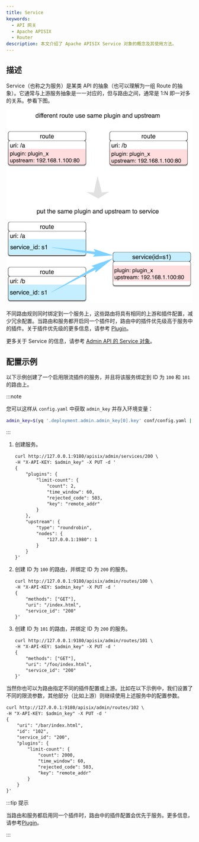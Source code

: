```yaml
---
title: Service
keywords:
  - API 网关
  - Apache APISIX
  - Router
description: 本文介绍了 Apache APISIX Service 对象的概念及其使用方法。
---
```


<!--
#
# Licensed to the Apache Software Foundation (ASF) under one or more
# contributor license agreements.  See the NOTICE file distributed with
# this work for additional information regarding copyright ownership.
# The ASF licenses this file to You under the Apache License, Version 2.0
# (the "License"); you may not use this file except in compliance with
# the License.  You may obtain a copy of the License at
#
#     http://www.apache.org/licenses/LICENSE-2.0
#
# Unless required by applicable law or agreed to in writing, software
# distributed under the License is distributed on an "AS IS" BASIS,
# WITHOUT WARRANTIES OR CONDITIONS OF ANY KIND, either express or implied.
# See the License for the specific language governing permissions and
# limitations under the License.
#
-->

## 描述

Service（也称之为服务）是某类 API 的抽象（也可以理解为一组 Route 的抽象）。它通常与上游服务抽象是一一对应的，但与路由之间，通常是 1:N 即一对多的关系。参看下图。

![服务示例](../../../assets/images/service-example.png)

不同路由规则同时绑定到一个服务上，这些路由将具有相同的上游和插件配置，减少冗余配置。当路由和服务都开启同一个插件时，路由中的插件优先级高于服务中的插件。关于插件优先级的更多信息，请参考 [Plugin](./plugin.md)。

更多关于 Service 的信息，请参考 [Admin API 的 Service 对象](../admin-api.md#service)。

## 配置示例

以下示例创建了一个启用限流插件的服务，并且将该服务绑定到 ID 为 `100` 和 `101` 的路由上。

:::note

您可以这样从 `config.yaml` 中获取 `admin_key` 并存入环境变量：

```bash
admin_key=$(yq '.deployment.admin.admin_key[0].key' conf/config.yaml | sed 's/"//g')
```

:::

1. 创建服务。

    ```shell
    curl http://127.0.0.1:9180/apisix/admin/services/200 \
    -H "X-API-KEY: $admin_key" -X PUT -d '
    {
        "plugins": {
            "limit-count": {
                "count": 2,
                "time_window": 60,
                "rejected_code": 503,
                "key": "remote_addr"
            }
        },
        "upstream": {
            "type": "roundrobin",
            "nodes": {
                "127.0.0.1:1980": 1
            }
        }
    }'
    ```

2. 创建 ID 为 `100` 的路由，并绑定 ID 为 `200` 的服务。

    ```shell
    curl http://127.0.0.1:9180/apisix/admin/routes/100 \
    -H "X-API-KEY: $admin_key" -X PUT -d '
    {
        "methods": ["GET"],
        "uri": "/index.html",
        "service_id": "200"
    }'
    ```

3. 创建 ID 为 `101` 的路由，并绑定 ID 为 `200` 的服务。

    ```shell
    curl http://127.0.0.1:9180/apisix/admin/routes/101 \
    -H "X-API-KEY: $admin_key" -X PUT -d '
    {
        "methods": ["GET"],
        "uri": "/foo/index.html",
        "service_id": "200"
    }'
    ```

当然你也可以为路由指定不同的插件配置或上游。比如在以下示例中，我们设置了不同的限流参数，其他部分（比如上游）则继续使用上述服务中的配置参数。

```shell
curl http://127.0.0.1:9180/apisix/admin/routes/102 \
-H "X-API-KEY: $admin_key" -X PUT -d '
{
    "uri": "/bar/index.html",
    "id": "102",
    "service_id": "200",
    "plugins": {
        "limit-count": {
            "count": 2000,
            "time_window": 60,
            "rejected_code": 503,
            "key": "remote_addr"
        }
    }
}'
```

:::tip 提示

当路由和服务都启用同一个插件时，路由中的插件配置会优先于服务。更多信息，请参考[Plugin](./plugin.md)。

:::
